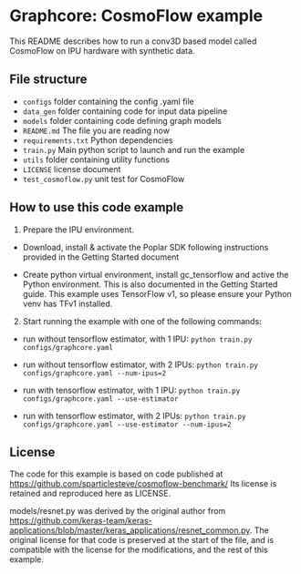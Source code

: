 Graphcore: CosmoFlow example
===
This README describes how to run a conv3D based model called CosmoFlow on IPU hardware with synthetic data.  

## File structure

* `configs` 	     folder containing the config .yaml file
* `data_gen`		     folder containing code for input data pipeline
* `models`   	     folder containing code defining graph models
* `README.md`	     The file you are reading now
* `requirements.txt`   Python dependencies
* `train.py`	     Main python script to launch and run the example
* `utils`	             folder containing utility functions
* `LICENSE`	     license document
* `test_cosmoflow.py`  unit test for CosmoFlow

## How to use this code example

1. Prepare the IPU environment.

 - Download, install & activate the Poplar SDK following instructions provided in the Getting Started document
	
 - Create python virtual environment, install gc_tensorflow and active the Python environment. This is also documented in the Getting Started guide. This example uses TensorFlow v1, so please ensure your Python venv has TFv1 installed. 


2. Start running the example with one of the following commands:

 - run without tensorflow estimator, with 1 IPU:
   `python train.py configs/graphcore.yaml`

 - run without tensorflow estimator, with 2 IPUs:
   `python train.py configs/graphcore.yaml --num-ipus=2`

 - run with tensorflow estimator, with 1 IPU:
   `python train.py configs/graphcore.yaml --use-estimator`

 - run with tensorflow estimator, with 2 IPUs:
   `python train.py configs/graphcore.yaml --use-estimator --num-ipus=2`


## License

The code for this example is based on code published at https://github.com/sparticlesteve/cosmoflow-benchmark/
Its license is retained and reproduced here as LICENSE. 

models/resnet.py was derived by the original author from https://github.com/keras-team/keras-applications/blob/master/keras_applications/resnet_common.py.
The original license for that code is preserved at the start of the file, and is compatible with the license for the modifications, and the rest of this example. 
